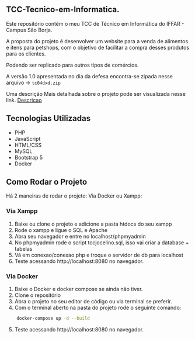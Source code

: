 ## TCC-Tecnico-em-Informatica.
Este repositório contém o meu TCC de Técnico em Informática do IFFAR - Campus São Borja.

A proposta do projeto é desenvolver um website para a venda de alimentos e itens para petshops, com o objetivo de facilitar a compra desses produtos para os clientes.

Podendo ser replicado para outros tipos de comércios.

A versão 1.0 apresentada no dia da defesa encontra-se zipada nesse arquivo ->  `tc04dxd.zip`

Uma descrição Mais detalhada sobre o projeto pode ser visualizada nesse link.
[Descricao](descricao.md)

## Tecnologias Utilizadas
- PHP
- JavaScript
- HTML/CSS
- MySQL
- Bootstrap 5
- Docker

## Como Rodar o Projeto
Há 2 maneiras de rodar o projeto: Via Docker ou Xampp:

### Via Xampp
1. Baixe ou clone o projeto e adicione a pasta htdocs do seu xampp
2. Rode o xampp e ligue o SQL e Apache
3. Abra seu navegador e entre no localhost/phpmyadmin
4. No phpmyadmin rode o script tccjocelino.sql, isso vai criar a database + tabelas
5. Vá em conexao/conexao.php e troque o servidor de db para localhost
6. Teste acessando http://localhost:8080 no navegador.

### Via Docker
1. Baixe o Docker e docker compose se ainda não tiver.
2. Clone o repositório
3. Abra o projeto no seu editor de código ou via terminal se preferir.
4. Com o terminal aberto na pasta do projeto rode o seguinte comando: 
 
```sh 
    docker-compose up -d --build
```
5. Teste acessando http://localhost:8080 no navegador.